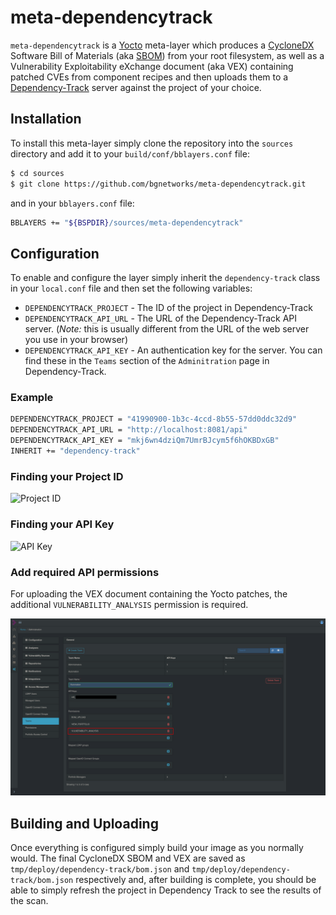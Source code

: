 # meta-dependencytrack

`meta-dependencytrack` is a [Yocto](https://www.yoctoproject.org/) meta-layer which produces a [CycloneDX](https://cyclonedx.org/) Software Bill of Materials (aka [SBOM](https://www.ntia.gov/SBOM)) from your root filesystem, as well as a Vulnerability Exploitability eXchange document (aka VEX) containing patched CVEs from component recipes and then uploads them to a [Dependency-Track](https://dependencytrack.org/) server against the project of your choice.

## Installation

To install this meta-layer simply clone the repository into the `sources` directory and add it to your `build/conf/bblayers.conf` file:

```sh
$ cd sources
$ git clone https://github.com/bgnetworks/meta-dependencytrack.git
```

and in your `bblayers.conf` file:

```sh
BBLAYERS += "${BSPDIR}/sources/meta-dependencytrack"
```

## Configuration

To enable and configure the layer simply inherit the `dependency-track` class in your `local.conf` file and then set the following variables:

* `DEPENDENCYTRACK_PROJECT` - The ID of the project in Dependency-Track
* `DEPENDENCYTRACK_API_URL` - The URL of the Dependency-Track API server. (*Note:* this is usually different from the URL of the web server you use in your browser)
* `DEPENDENCYTRACK_API_KEY` - An authentication key for the server. You can find these in the `Teams` section of the `Adminitration` page in Dependency-Track.

### Example

```sh
DEPENDENCYTRACK_PROJECT = "41990900-1b3c-4ccd-8b55-57dd0ddc32d9"
DEPENDENCYTRACK_API_URL = "http://localhost:8081/api"
DEPENDENCYTRACK_API_KEY = "mkj6wn4dziQm7UmrBJcym5f6hOKBDxGB"
INHERIT += "dependency-track"
```

### Finding your Project ID

![Project ID](docs/project-id.png)

### Finding your API Key

![API Key](docs/api-key.png)

### Add required API permissions

For uploading the VEX document containing the Yocto patches, the additional `VULNERABILITY_ANALYSIS` permission is required.

![API_PERMISSIONS](docs/api-permissions.png)

## Building and Uploading

Once everything is configured simply build your image as you normally would. The final CycloneDX SBOM and VEX are saved as `tmp/deploy/dependency-track/bom.json` and `tmp/deploy/dependency-track/bom.json` respectively and, after building is complete, you should be able to simply refresh the project in Dependency Track to see the results of the scan.
